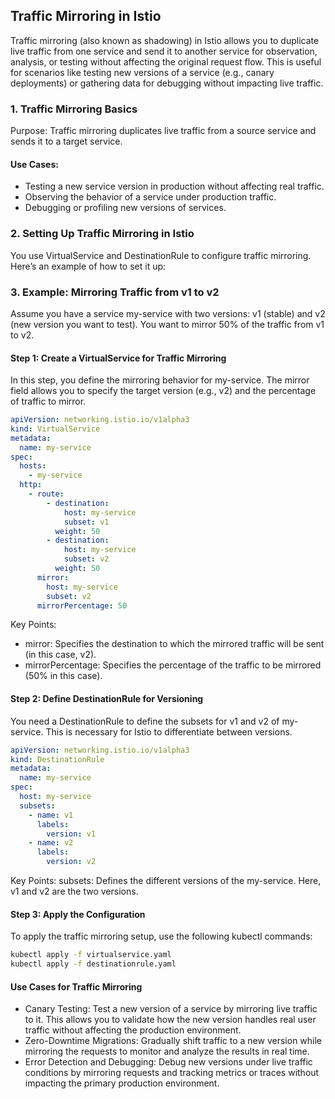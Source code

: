 ## Traffic Mirroring in Istio
Traffic mirroring (also known as shadowing) in Istio allows you to duplicate live traffic from one service and send it to another service for observation, analysis, or 
testing without affecting the original request flow. 
This is useful for scenarios like testing new versions of a service (e.g., canary deployments) or gathering data for debugging without impacting live traffic.

### 1. Traffic Mirroring Basics
Purpose: Traffic mirroring duplicates live traffic from a source service and sends it to a target service.

#### Use Cases:
- Testing a new service version in production without affecting real traffic.
- Observing the behavior of a service under production traffic.
- Debugging or profiling new versions of services.

### 2. Setting Up Traffic Mirroring in Istio
You use VirtualService and DestinationRule to configure traffic mirroring. Here’s an example of how to set it up:

### 3. Example: Mirroring Traffic from v1 to v2
Assume you have a service my-service with two versions: v1 (stable) and v2 (new version you want to test). You want to mirror 50% of the traffic from v1 to v2.

#### Step 1: Create a VirtualService for Traffic Mirroring

In this step, you define the mirroring behavior for my-service. The mirror field allows you to specify the target version (e.g., v2) and the percentage of traffic to mirror.

```yaml
apiVersion: networking.istio.io/v1alpha3
kind: VirtualService
metadata:
  name: my-service
spec:
  hosts:
    - my-service
  http:
    - route:
        - destination:
            host: my-service
            subset: v1
          weight: 50
        - destination:
            host: my-service
            subset: v2
          weight: 50
      mirror:
        host: my-service
        subset: v2
      mirrorPercentage: 50
```

Key Points:
- mirror: Specifies the destination to which the mirrored traffic will be sent (in this case, v2).
- mirrorPercentage: Specifies the percentage of the traffic to be mirrored (50% in this case).

#### Step 2: Define DestinationRule for Versioning
You need a DestinationRule to define the subsets for v1 and v2 of my-service. This is necessary for Istio to differentiate between versions.

```yaml
apiVersion: networking.istio.io/v1alpha3
kind: DestinationRule
metadata:
  name: my-service
spec:
  host: my-service
  subsets:
    - name: v1
      labels:
        version: v1
    - name: v2
      labels:
        version: v2
```

Key Points:
subsets: Defines the different versions of the my-service. Here, v1 and v2 are the two versions.

#### Step 3: Apply the Configuration
To apply the traffic mirroring setup, use the following kubectl commands:

```bash
kubectl apply -f virtualservice.yaml
kubectl apply -f destinationrule.yaml
```

#### Use Cases for Traffic Mirroring
- Canary Testing: Test a new version of a service by mirroring live traffic to it. This allows you to validate how the new version handles real user traffic without affecting the production environment.
- Zero-Downtime Migrations: Gradually shift traffic to a new version while mirroring the requests to monitor and analyze the results in real time.
- Error Detection and Debugging: Debug new versions under live traffic conditions by mirroring requests and tracking metrics or traces without impacting the primary production environment.
